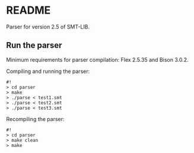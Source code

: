 # README #

Parser for version 2.5 of SMT-LIB.

## Run the parser ##
Minimum requirements for parser compilation: Flex 2.5.35 and Bison 3.0.2.

Compiling and running the parser:
```
#!
> cd parser
> make
> ./parse < test1.smt
> ./parse < test2.smt
> ./parse < test3.smt
```

Recompiling the parser:
```
#!
> cd parser
> make clean
> make
```